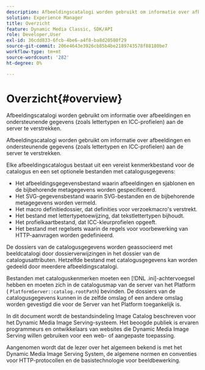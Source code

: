 ```yaml
---
description: Afbeeldingscatalogi worden gebruikt om informatie over afbeeldingen en ondersteunende gegevens (zoals lettertypen en ICC-profielen) aan de server te verstrekken.
solution: Experience Manager
title: Overzicht
feature: Dynamic Media Classic, SDK/API
role: Developer,User
exl-id: 36cdd833-6fcb-4be6-a4f8-ba8d20580f29
source-git-commit: 206e4643e3926cb85b4be2189743578f88180be7
workflow-type: tm+mt
source-wordcount: '282'
ht-degree: 0%

---
```


# Overzicht{#overview}

Afbeeldingscatalogi worden gebruikt om informatie over afbeeldingen en ondersteunende gegevens (zoals lettertypen en ICC-profielen) aan de server te verstrekken.

Afbeeldingscatalogi worden gebruikt om informatie over afbeeldingen en ondersteunende gegevens (zoals lettertypen en ICC-profielen) aan de server te verstrekken.

Elke afbeeldingscatalogus bestaat uit een vereist kenmerkbestand voor de catalogus en een set optionele bestanden met catalogusgegevens:

* Het afbeeldingsgegevensbestand waarin afbeeldingen en sjablonen en de bijbehorende metagegevens worden gespecificeerd.
* Het SVG-gegevensbestand waarin SVG-bestanden en de bijbehorende metagegevens worden vermeld.
* Het macro definitiedossier, dat definities voor verzoekmacro&#39;s verstrekt.
* Het bestand met lettertypetoewijzing, dat tekstlettertypen bijhoudt.
* Het profielkaartbestand, dat ICC-kleurprofielen opgeeft.
* Het bestand met regelsets waarin de regels voor voorbewerking van HTTP-aanvragen worden gedefinieerd.

De dossiers van de catalogusgegevens worden geassocieerd met beeldcatalogi door dossierverwijzingen in het dossier van de catalogusattributen. Hetzelfde bestand met catalogusgegevens kan worden gedeeld door meerdere afbeeldingscatalogi.

Bestanden met cataloguskenmerken moeten een [!DNL .ini]-achtervoegsel hebben en moeten zich in de catalogusmap van de server van het Platform ( `PlatformServer::catalog.rootPath`) bevinden. De dossiers van de catalogusgegevens kunnen in de zelfde omslag of een andere omslag worden gevestigd die voor de Server van het Platform toegankelijk is.

In dit document wordt de bestandsindeling Image Catalog beschreven voor het Dynamic Media Image Serving-systeem. Het beoogde publiek is ervaren programmeurs en ontwikkelaars van websites die Dynamic Media Image Serving willen gebruiken voor een web- of aangepaste toepassing.

Aangenomen wordt dat de lezer over het algemeen bekend is met het Dynamic Media Image Serving System, de algemene normen en conventies voor HTTP-protocollen en de basistechnologie voor beeldbewerking.
